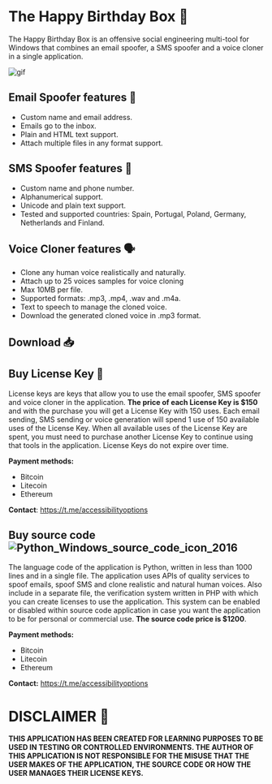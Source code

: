 # The Happy Birthday Box 🎁

The Happy Birthday Box is an offensive social engineering multi-tool for Windows that combines an email spoofer, a SMS spoofer and a voice cloner in a single application.

![gif](https://github.com/user-attachments/assets/8337cee8-66fb-458f-b719-a13287412cd2)

## Email Spoofer features 📧

- Custom name and email address.
- Emails go to the inbox.
- Plain and HTML text support.
- Attach multiple files in any format support.

## SMS Spoofer features 💬

- Custom name and phone number.
- Alphanumerical support.
- Unicode and plain text support.
- Tested and supported countries: Spain, Portugal, Poland, Germany, Netherlands and Finland.

## Voice Cloner features 🗣️

- Clone any human voice realistically and naturally.
- Attach up to 25 voices samples for voice cloning
- Max 10MB per file.
- Supported formats: .mp3, .mp4, .wav and .m4a.
- Text to speech to manage the cloned voice.
- Download the generated cloned voice in .mp3 format.

## Download 📥


## Buy License Key 🔑

License keys are keys that allow you to use the email spoofer, SMS spoofer and voice cloner in the application. **The price of each License Key is $150** and with the purchase you will get a License Key with 150 uses. Each email sending, SMS sending or voice generation will spend 1 use of 150 available uses of the License Key. When all available uses of the License Key are spent, you must need to purchase another License Key to continue using that tools in the application. License Keys do not expire over time.

**Payment methods:**

- Bitcoin
- Litecoin
- Ethereum

**Contact**: https://t.me/accessibilityoptions

## Buy source code ![Python_Windows_source_code_icon_2016](https://github.com/user-attachments/assets/698f05ee-8bb0-4e3f-b9b2-c1fd84900a28)

  The language code of the application is Python, written in less than 1000 lines and in a single file. The application uses APIs of quality services to spoof emails, spoof SMS and clone realistic and natural human voices. Also include in a separate file, the verification system written in PHP with which you can create licenses to use the application. This system can be enabled or disabled within source code application in case you want the application to be for personal or commercial use. **The source code price is $1200**.

**Payment methods:**

- Bitcoin
- Litecoin
- Ethereum

**Contact:** https://t.me/accessibilityoptions

# DISCLAIMER 📜

**THIS APPLICATION HAS BEEN CREATED FOR LEARNING PURPOSES TO BE USED IN TESTING OR CONTROLLED ENVIRONMENTS. THE AUTHOR OF THIS APPLICATION IS NOT RESPONSIBLE FOR THE MISUSE THAT THE USER MAKES OF THE APPLICATION, THE SOURCE CODE OR HOW THE USER MANAGES THEIR LICENSE KEYS.**
